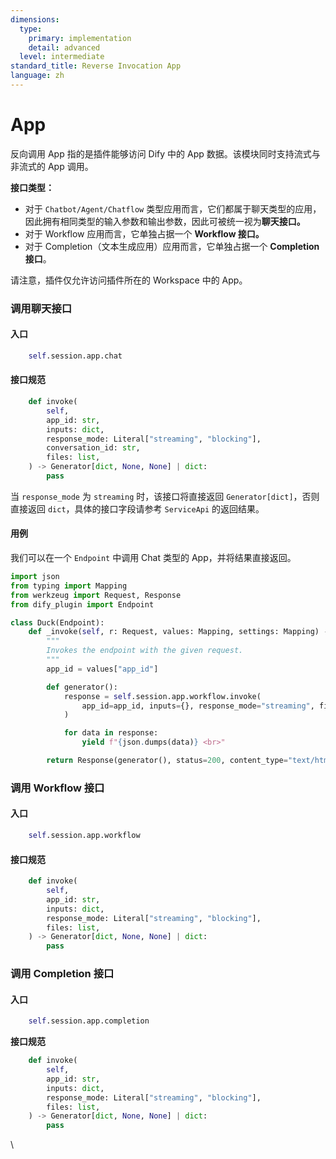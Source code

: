 ```yaml
---
dimensions:
  type:
    primary: implementation
    detail: advanced
  level: intermediate
standard_title: Reverse Invocation App
language: zh
---
```


# App

反向调用 App 指的是插件能够访问 Dify 中的 App 数据。该模块同时支持流式与非流式的 App 调用。

**接口类型：**

* 对于 `Chatbot/Agent/Chatflow`  类型应用而言，它们都属于聊天类型的应用，因此拥有相同类型的输入参数和输出参数，因此可被统一视为**聊天接口。**
* 对于 Workflow 应用而言，它单独占据一个 **Workflow 接口。**
* 对于 Completion（文本生成应用）应用而言，它单独占据一个 **Completion 接口**。

请注意，插件仅允许访问插件所在的 Workspace 中的 App。

### 调用聊天接口

#### **入口**

```python
    self.session.app.chat
```

#### **接口规范**

```python
    def invoke(
        self,
        app_id: str,
        inputs: dict,
        response_mode: Literal["streaming", "blocking"],
        conversation_id: str,
        files: list,
    ) -> Generator[dict, None, None] | dict:
        pass
```

当 `response_mode` 为 `streaming` 时，该接口将直接返回 `Generator[dict]`，否则直接返回 `dict`，具体的接口字段请参考 `ServiceApi` 的返回结果。

#### **用例**

我们可以在一个 `Endpoint` 中调用 Chat 类型的 App，并将结果直接返回。

```python
import json
from typing import Mapping
from werkzeug import Request, Response
from dify_plugin import Endpoint

class Duck(Endpoint):
    def _invoke(self, r: Request, values: Mapping, settings: Mapping) -> Response:
        """
        Invokes the endpoint with the given request.
        """
        app_id = values["app_id"]

        def generator():
            response = self.session.app.workflow.invoke(
                app_id=app_id, inputs={}, response_mode="streaming", files=[]
            )

            for data in response:
                yield f"{json.dumps(data)} <br>"

        return Response(generator(), status=200, content_type="text/html")
```

### 调用 Workflow 接口

#### **入口**

```python
    self.session.app.workflow
```

#### **接口规范**

```python
    def invoke(
        self,
        app_id: str,
        inputs: dict,
        response_mode: Literal["streaming", "blocking"],
        files: list,
    ) -> Generator[dict, None, None] | dict:
        pass
```

### 调用 Completion 接口

#### **入口**

```python
    self.session.app.completion
```

**接口规范**

```python
    def invoke(
        self,
        app_id: str,
        inputs: dict,
        response_mode: Literal["streaming", "blocking"],
        files: list,
    ) -> Generator[dict, None, None] | dict:
        pass
```

\